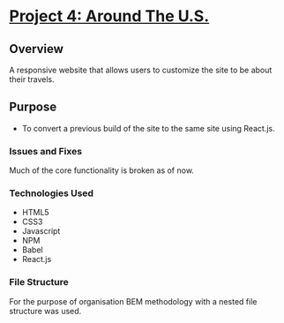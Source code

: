 # [Project 4: Around The U.S.](https://braxtontr1.github.io/around-react/)

## Overview

A responsive website that allows users to customize the site to be about their travels.

## Purpose

* To convert a previous build of the site to the same site using React.js.

### Issues and Fixes

Much of the core functionality is broken as of now.

### Technologies Used

* HTML5
* CSS3
* Javascript
* NPM
* Babel
* React.js

### File Structure

For the purpose of organisation BEM methodology with a nested file structure was used.